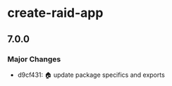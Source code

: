 # create-raid-app

## 7.0.0

### Major Changes

- d9cf431: :house: update package specifics and exports

